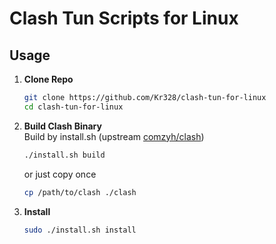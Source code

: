 # Clash Tun Scripts for Linux

## Usage
1. **Clone Repo**
   ```bash
   git clone https://github.com/Kr328/clash-tun-for-linux
   cd clash-tun-for-linux
   ```

2. **Build Clash Binary**  
   Build by install.sh (upstream [comzyh/clash](https://github.com/comzyh/clash))
   ```bash
   ./install.sh build
   ```
   or just copy once
   ```bash
   cp /path/to/clash ./clash
   ```

3. **Install**
   ```bash
   sudo ./install.sh install
   ```